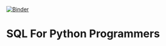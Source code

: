 [![Binder](https://mybinder.org/badge.svg)](https://mybinder.org/v2/gh/meatballs/sql_python_notebooks/master)
# SQL For Python Programmers
